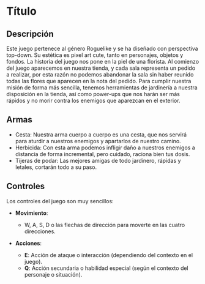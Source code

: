 # **Título**

## Descripción
Este juego pertenece al género Roguelike y se ha diseñado con perspectiva top-down. Su estética es pixel art cute, tanto en personajes, objetos y fondos. La historia del juego nos pone en la piel de una florista. Al comienzo del juego aparecemos en nuestra tienda, y cada sala representa un pedido a realizar, por esta razón no podemos abandonar la sala sin haber reunido todas las flores que aparecen en la nota del pedido. Para cumplir nuestra misión de forma más sencilla, tenemos herramientas de jardinería a nuestra disposición en la tienda, así como power-ups que nos harán ser más rápidos y no morir contra los enemigos que aparezcan en el exterior.

## Armas
- Cesta: Nuestra arma cuerpo a cuerpo es una cesta, que nos servirá para aturdir a nuestros enemigos y apartarlos de nuestro camino.
- Herbicida: Con esta arma podemos infligir daño a nuestros enemigos a distancia de forma incremental, pero cuidado, raciona bien tus dosis.
- Tijeras de podar: Las mejores amigas de todo jardinero, rápidas y letales, cortarán todo a su paso.

## Controles
Los controles del juego son muy sencillos:

- **Movimiento**:
  - W, A, S, D o las flechas de dirección para moverte en las cuatro direcciones.
  
- **Acciones**:
  - **E**: Acción de ataque o interacción (dependiendo del contexto en el juego).
  - **Q**: Acción secundaria o habilidad especial (según el contexto del personaje o situación).
